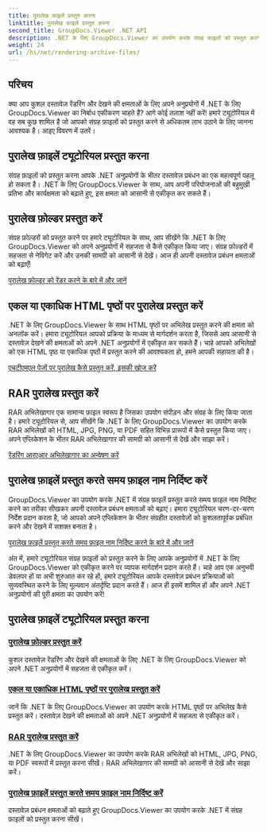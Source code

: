 ```yaml
---
title: पुरालेख फ़ाइलें प्रस्तुत करना
linktitle: पुरालेख फ़ाइलें प्रस्तुत करना
second_title: GroupDocs.Viewer .NET API
description: .NET के लिए GroupDocs.Viewer का उपयोग करके संग्रह फ़ाइलों को प्रस्तुत करने के लिए व्यापक ट्यूटोरियल खोजें। अपने .NET अनुप्रयोगों में निर्बाध और कुशलतापूर्वक एकीकृत करें।
weight: 24
url: /hi/net/rendering-archive-files/
---
```

## परिचय

क्या आप कुशल दस्तावेज़ रेंडरिंग और देखने की क्षमताओं के लिए अपने अनुप्रयोगों में .NET के लिए GroupDocs.Viewer का निर्बाध एकीकरण चाहते हैं? आगे कोई तलाश नहीं करें! हमारे ट्यूटोरियल में वह सब कुछ शामिल है जो आपको संग्रह फ़ाइलों को प्रस्तुत करने से अधिकतम लाभ उठाने के लिए जानना आवश्यक है। आइए विवरण में उतरें।

## पुरालेख फ़ाइलें ट्यूटोरियल प्रस्तुत करना

संग्रह फ़ाइलों को प्रस्तुत करना आपके .NET अनुप्रयोगों के भीतर दस्तावेज़ प्रबंधन का एक महत्वपूर्ण पहलू हो सकता है। .NET के लिए GroupDocs.Viewer के साथ, आप अपनी परियोजनाओं की बहुमुखी प्रतिभा और कार्यक्षमता को बढ़ाते हुए, इस क्षमता को आसानी से एकीकृत कर सकते हैं।

## पुरालेख फ़ोल्डर प्रस्तुत करें

संग्रह फ़ोल्डरों को प्रस्तुत करने पर हमारे ट्यूटोरियल के साथ, आप सीखेंगे कि .NET के लिए GroupDocs.Viewer को अपने अनुप्रयोगों में सहजता से कैसे एकीकृत किया जाए। संग्रह फ़ोल्डरों में सहजता से नेविगेट करें और उनकी सामग्री को आसानी से देखें। आज ही अपनी दस्तावेज़ प्रबंधन क्षमताओं को बढ़ाएँ!

[पुरालेख फ़ोल्डर को रेंडर करने के बारे में और जानें](./render-archive-folder/)

## एकल या एकाधिक HTML पृष्ठों पर पुरालेख प्रस्तुत करें

.NET के लिए GroupDocs.Viewer के साथ HTML पृष्ठों पर अभिलेख प्रस्तुत करने की क्षमता को अनलॉक करें। हमारा ट्यूटोरियल आपको प्रक्रिया के माध्यम से मार्गदर्शन करता है, जिससे आप आसानी से दस्तावेज़ देखने की क्षमताओं को अपने .NET अनुप्रयोगों में एकीकृत कर सकते हैं। चाहे आपको अभिलेखों को एक HTML पृष्ठ या एकाधिक पृष्ठों में प्रस्तुत करने की आवश्यकता हो, हमने आपकी सहायता की है।

[एचटीएमएल पेजों पर पुरालेख कैसे प्रस्तुत करें, इसकी खोज करें](./render-archives-html/)

## RAR पुरालेख प्रस्तुत करें

RAR अभिलेखागार एक सामान्य फ़ाइल स्वरूप है जिसका उपयोग संपीड़न और संग्रह के लिए किया जाता है। हमारे ट्यूटोरियल से, आप सीखेंगे कि .NET के लिए GroupDocs.Viewer का उपयोग करके RAR अभिलेखों को HTML, JPG, PNG, या PDF सहित विभिन्न प्रारूपों में कैसे प्रस्तुत किया जाए। अपने एप्लिकेशन के भीतर RAR अभिलेखागार की सामग्री को आसानी से देखें और साझा करें।

[रेंडरिंग आरएआर अभिलेखागार का अन्वेषण करें](./render-rar/)

## पुरालेख फ़ाइलें प्रस्तुत करते समय फ़ाइल नाम निर्दिष्ट करें

GroupDocs.Viewer का उपयोग करके .NET में संग्रह फ़ाइलें प्रस्तुत करते समय फ़ाइल नाम निर्दिष्ट करने का तरीका सीखकर अपनी दस्तावेज़ प्रबंधन क्षमताओं को बढ़ाएं। हमारा ट्यूटोरियल चरण-दर-चरण निर्देश प्रदान करता है, जो आपको अपने एप्लिकेशन के भीतर संग्रहीत दस्तावेज़ों को कुशलतापूर्वक प्रबंधित करने और देखने में सशक्त बनाता है।

[पुरालेख फ़ाइलें प्रस्तुत करते समय फ़ाइल नाम निर्दिष्ट करने के बारे में और जानें](./specify-filename-render-archive/)

अंत में, हमारे ट्यूटोरियल संग्रह फ़ाइलों को प्रस्तुत करने के लिए आपके अनुप्रयोगों में .NET के लिए GroupDocs.Viewer को एकीकृत करने पर व्यापक मार्गदर्शन प्रदान करते हैं। चाहे आप एक अनुभवी डेवलपर हों या अभी शुरुआत कर रहे हों, हमारे ट्यूटोरियल आपके दस्तावेज़ प्रबंधन प्रक्रियाओं को सुव्यवस्थित करने के लिए मूल्यवान अंतर्दृष्टि प्रदान करते हैं। आज ही इसमें शामिल हों और अपने .NET अनुप्रयोगों की पूरी क्षमता का उपयोग करें!
## पुरालेख फ़ाइलें ट्यूटोरियल प्रस्तुत करना
### [पुरालेख फ़ोल्डर प्रस्तुत करें](./render-archive-folder/)
कुशल दस्तावेज़ रेंडरिंग और देखने की क्षमताओं के लिए .NET के लिए GroupDocs.Viewer को अपने .NET अनुप्रयोगों में सहजता से एकीकृत करें।
### [एकल या एकाधिक HTML पृष्ठों पर पुरालेख प्रस्तुत करें](./render-archives-html/)
जानें कि .NET के लिए GroupDocs.Viewer का उपयोग करके HTML पृष्ठों पर अभिलेख कैसे प्रस्तुत करें। दस्तावेज़ देखने की क्षमताओं को अपने .NET अनुप्रयोगों में सहजता से एकीकृत करें।
### [RAR पुरालेख प्रस्तुत करें](./render-rar/)
.NET के लिए GroupDocs.Viewer का उपयोग करके RAR अभिलेखों को HTML, JPG, PNG, या PDF स्वरूपों में प्रस्तुत करना सीखें। RAR अभिलेखागार की सामग्री को आसानी से देखें और साझा करें।
### [पुरालेख फ़ाइलें प्रस्तुत करते समय फ़ाइल नाम निर्दिष्ट करें](./specify-filename-render-archive/)
दस्तावेज़ प्रबंधन क्षमताओं को बढ़ाते हुए GroupDocs.Viewer का उपयोग करके .NET में संग्रह फ़ाइलों को प्रस्तुत करना सीखें।